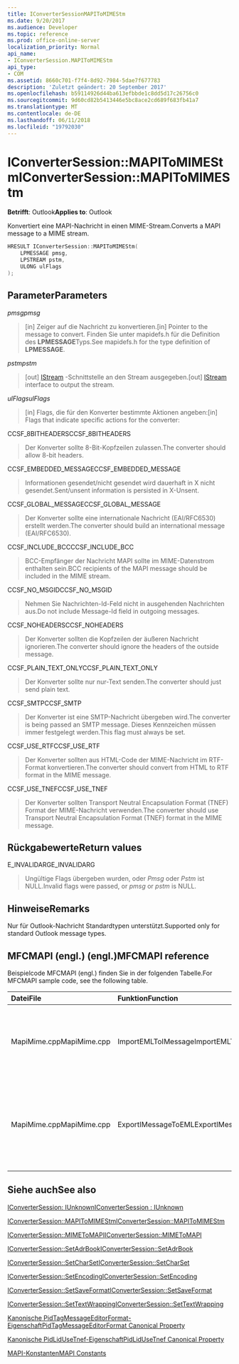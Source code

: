 ```yaml
---
title: IConverterSessionMAPIToMIMEStm
ms.date: 9/20/2017
ms.audience: Developer
ms.topic: reference
ms.prod: office-online-server
localization_priority: Normal
api_name:
- IConverterSession.MAPIToMIMEStm
api_type:
- COM
ms.assetid: 8660c701-f7f4-8d92-7984-5dae7f677783
description: 'Zuletzt geändert: 20 September 2017'
ms.openlocfilehash: b59114926d44ba613efbbde1c8dd5d17c26756c0
ms.sourcegitcommit: 9d60cd82b5413446e5bc8ace2cd689f683fb41a7
ms.translationtype: MT
ms.contentlocale: de-DE
ms.lasthandoff: 06/11/2018
ms.locfileid: "19792030"
---
```

# <a name="iconvertersessionmapitomimestm"></a><span data-ttu-id="4ec2e-103">IConverterSession::MAPIToMIMEStm</span><span class="sxs-lookup"><span data-stu-id="4ec2e-103">IConverterSession::MAPIToMIMEStm</span></span>
 
  
<span data-ttu-id="4ec2e-104">**Betrifft**: Outlook</span><span class="sxs-lookup"><span data-stu-id="4ec2e-104">**Applies to**: Outlook</span></span> 
  
<span data-ttu-id="4ec2e-105">Konvertiert eine MAPI-Nachricht in einen MIME-Stream.</span><span class="sxs-lookup"><span data-stu-id="4ec2e-105">Converts a MAPI message to a MIME stream.</span></span>
  
```cpp
HRESULT IConverterSession::MAPIToMIMEStm( 
    LPMESSAGE pmsg, 
    LPSTREAM pstm, 
    ULONG ulFlags 
);
```

## <a name="parameters"></a><span data-ttu-id="4ec2e-106">Parameter</span><span class="sxs-lookup"><span data-stu-id="4ec2e-106">Parameters</span></span>

 <span data-ttu-id="4ec2e-107">_pmsg_</span><span class="sxs-lookup"><span data-stu-id="4ec2e-107">_pmsg_</span></span>
  
> <span data-ttu-id="4ec2e-108">[in] Zeiger auf die Nachricht zu konvertieren.</span><span class="sxs-lookup"><span data-stu-id="4ec2e-108">[in] Pointer to the message to convert.</span></span> <span data-ttu-id="4ec2e-109">Finden Sie unter mapidefs.h für die Definition des **LPMESSAGE**Typs.</span><span class="sxs-lookup"><span data-stu-id="4ec2e-109">See mapidefs.h for the type definition of **LPMESSAGE**.</span></span>
    
 <span data-ttu-id="4ec2e-110">_pstm_</span><span class="sxs-lookup"><span data-stu-id="4ec2e-110">_pstm_</span></span>
  
> <span data-ttu-id="4ec2e-111">[out] [IStream](http://msdn.microsoft.com/de-de/library/aa380034%28VS.85%29.aspx) -Schnittstelle an den Stream ausgegeben.</span><span class="sxs-lookup"><span data-stu-id="4ec2e-111">[out] [IStream](http://msdn.microsoft.com/de-de/library/aa380034%28VS.85%29.aspx) interface to output the stream.</span></span> 
    
 <span data-ttu-id="4ec2e-112">_ulFlags_</span><span class="sxs-lookup"><span data-stu-id="4ec2e-112">_ulFlags_</span></span>
  
>  <span data-ttu-id="4ec2e-113">[in] Flags, die für den Konverter bestimmte Aktionen angeben:</span><span class="sxs-lookup"><span data-stu-id="4ec2e-113">[in] Flags that indicate specific actions for the converter:</span></span> 
    
<span data-ttu-id="4ec2e-114">CCSF_8BITHEADERS</span><span class="sxs-lookup"><span data-stu-id="4ec2e-114">CCSF_8BITHEADERS</span></span>
  
> <span data-ttu-id="4ec2e-115">Der Konverter sollte 8-Bit-Kopfzeilen zulassen.</span><span class="sxs-lookup"><span data-stu-id="4ec2e-115">The converter should allow 8-bit headers.</span></span>
    
<span data-ttu-id="4ec2e-116">CCSF_EMBEDDED_MESSAGE</span><span class="sxs-lookup"><span data-stu-id="4ec2e-116">CCSF_EMBEDDED_MESSAGE</span></span>
  
> <span data-ttu-id="4ec2e-117">Informationen gesendet/nicht gesendet wird dauerhaft in X nicht gesendet.</span><span class="sxs-lookup"><span data-stu-id="4ec2e-117">Sent/unsent information is persisted in X-Unsent.</span></span>
    
<span data-ttu-id="4ec2e-118">CCSF_GLOBAL_MESSAGE</span><span class="sxs-lookup"><span data-stu-id="4ec2e-118">CCSF_GLOBAL_MESSAGE</span></span>
  
> <span data-ttu-id="4ec2e-119">Der Konverter sollte eine internationale Nachricht (EAI/RFC6530) erstellt werden.</span><span class="sxs-lookup"><span data-stu-id="4ec2e-119">The converter should build an international message (EAI/RFC6530).</span></span>
    
<span data-ttu-id="4ec2e-120">CCSF_INCLUDE_BCC</span><span class="sxs-lookup"><span data-stu-id="4ec2e-120">CCSF_INCLUDE_BCC</span></span>
  
> <span data-ttu-id="4ec2e-121">BCC-Empfänger der Nachricht MAPI sollte im MIME-Datenstrom enthalten sein.</span><span class="sxs-lookup"><span data-stu-id="4ec2e-121">BCC recipients of the MAPI message should be included in the MIME stream.</span></span>
    
<span data-ttu-id="4ec2e-122">CCSF_NO_MSGID</span><span class="sxs-lookup"><span data-stu-id="4ec2e-122">CCSF_NO_MSGID</span></span>
  
> <span data-ttu-id="4ec2e-123">Nehmen Sie Nachrichten-Id-Feld nicht in ausgehenden Nachrichten aus.</span><span class="sxs-lookup"><span data-stu-id="4ec2e-123">Do not include Message-Id field in outgoing messages.</span></span>
    
<span data-ttu-id="4ec2e-124">CCSF_NOHEADERS</span><span class="sxs-lookup"><span data-stu-id="4ec2e-124">CCSF_NOHEADERS</span></span>
  
> <span data-ttu-id="4ec2e-125">Der Konverter sollten die Kopfzeilen der äußeren Nachricht ignorieren.</span><span class="sxs-lookup"><span data-stu-id="4ec2e-125">The converter should ignore the headers of the outside message.</span></span>
    
<span data-ttu-id="4ec2e-126">CCSF_PLAIN_TEXT_ONLY</span><span class="sxs-lookup"><span data-stu-id="4ec2e-126">CCSF_PLAIN_TEXT_ONLY</span></span>
  
> <span data-ttu-id="4ec2e-127">Der Konverter sollte nur nur-Text senden.</span><span class="sxs-lookup"><span data-stu-id="4ec2e-127">The converter should just send plain text.</span></span>
    
<span data-ttu-id="4ec2e-128">CCSF_SMTP</span><span class="sxs-lookup"><span data-stu-id="4ec2e-128">CCSF_SMTP</span></span>
  
> <span data-ttu-id="4ec2e-129">Der Konverter ist eine SMTP-Nachricht übergeben wird.</span><span class="sxs-lookup"><span data-stu-id="4ec2e-129">The converter is being passed an SMTP message.</span></span> <span data-ttu-id="4ec2e-130">Dieses Kennzeichen müssen immer festgelegt werden.</span><span class="sxs-lookup"><span data-stu-id="4ec2e-130">This flag must always be set.</span></span>
    
<span data-ttu-id="4ec2e-131">CCSF_USE_RTF</span><span class="sxs-lookup"><span data-stu-id="4ec2e-131">CCSF_USE_RTF</span></span>
  
> <span data-ttu-id="4ec2e-132">Der Konverter sollten aus HTML-Code der MIME-Nachricht im RTF-Format konvertieren.</span><span class="sxs-lookup"><span data-stu-id="4ec2e-132">The converter should convert from HTML to RTF format in the MIME message.</span></span>
    
<span data-ttu-id="4ec2e-133">CCSF_USE_TNEF</span><span class="sxs-lookup"><span data-stu-id="4ec2e-133">CCSF_USE_TNEF</span></span>
  
> <span data-ttu-id="4ec2e-134">Der Konverter sollten Transport Neutral Encapsulation Format (TNEF) Format der MIME-Nachricht verwenden.</span><span class="sxs-lookup"><span data-stu-id="4ec2e-134">The converter should use Transport Neutral Encapsulation Format (TNEF) format in the MIME message.</span></span>
    
## <a name="return-values"></a><span data-ttu-id="4ec2e-135">Rückgabewerte</span><span class="sxs-lookup"><span data-stu-id="4ec2e-135">Return values</span></span>

<span data-ttu-id="4ec2e-136">E_INVALIDARG</span><span class="sxs-lookup"><span data-stu-id="4ec2e-136">E_INVALIDARG</span></span>
  
> <span data-ttu-id="4ec2e-137">Ungültige Flags übergeben wurden, oder *Pmsg* oder *Pstm* ist NULL.</span><span class="sxs-lookup"><span data-stu-id="4ec2e-137">Invalid flags were passed, or  *pmsg*  or  *pstm*  is NULL.</span></span> 
    
## <a name="remarks"></a><span data-ttu-id="4ec2e-138">Hinweise</span><span class="sxs-lookup"><span data-stu-id="4ec2e-138">Remarks</span></span>

<span data-ttu-id="4ec2e-139">Nur für Outlook-Nachricht Standardtypen unterstützt.</span><span class="sxs-lookup"><span data-stu-id="4ec2e-139">Supported only for standard Outlook message types.</span></span>
  
## <a name="mfcmapi-reference"></a><span data-ttu-id="4ec2e-140">MFCMAPI (engl.) (engl.)</span><span class="sxs-lookup"><span data-stu-id="4ec2e-140">MFCMAPI reference</span></span>

<span data-ttu-id="4ec2e-141">Beispielcode MFCMAPI (engl.) finden Sie in der folgenden Tabelle.</span><span class="sxs-lookup"><span data-stu-id="4ec2e-141">For MFCMAPI sample code, see the following table.</span></span>
  
|<span data-ttu-id="4ec2e-142">**Datei**</span><span class="sxs-lookup"><span data-stu-id="4ec2e-142">**File**</span></span>|<span data-ttu-id="4ec2e-143">**Funktion**</span><span class="sxs-lookup"><span data-stu-id="4ec2e-143">**Function**</span></span>|<span data-ttu-id="4ec2e-144">**Comment**</span><span class="sxs-lookup"><span data-stu-id="4ec2e-144">**Comment**</span></span>|
|:-----|:-----|:-----|
|<span data-ttu-id="4ec2e-145">MapiMime.cpp</span><span class="sxs-lookup"><span data-stu-id="4ec2e-145">MapiMime.cpp</span></span>  <br/> |<span data-ttu-id="4ec2e-146">ImportEMLToIMessage</span><span class="sxs-lookup"><span data-stu-id="4ec2e-146">ImportEMLToIMessage</span></span>  <br/> |<span data-ttu-id="4ec2e-147">MFCMAPI (engl.) wandelt MimeToMAPI eine EML-Datei an einen MAPI-Nachricht.</span><span class="sxs-lookup"><span data-stu-id="4ec2e-147">MFCMAPI uses MimeToMAPI to convert an EML file to a MAPI message.</span></span>  <br/> |
|<span data-ttu-id="4ec2e-148">MapiMime.cpp</span><span class="sxs-lookup"><span data-stu-id="4ec2e-148">MapiMime.cpp</span></span>  <br/> |<span data-ttu-id="4ec2e-149">ExportIMessageToEML</span><span class="sxs-lookup"><span data-stu-id="4ec2e-149">ExportIMessageToEML</span></span>  <br/> |<span data-ttu-id="4ec2e-150">MFCMAPI (engl.) wird MAPIToMIMEStm verwendet, um eine MAPI-Nachricht in einer EML-Datei zu konvertieren.</span><span class="sxs-lookup"><span data-stu-id="4ec2e-150">MFCMAPI uses MAPIToMIMEStm to convert a MAPI message to an EML file.</span></span>  <br/> |
   
## <a name="see-also"></a><span data-ttu-id="4ec2e-151">Siehe auch</span><span class="sxs-lookup"><span data-stu-id="4ec2e-151">See also</span></span>



[<span data-ttu-id="4ec2e-152">IConverterSession: IUnknown</span><span class="sxs-lookup"><span data-stu-id="4ec2e-152">IConverterSession : IUnknown</span></span>](iconvertersessioniunknown.md)
  
[<span data-ttu-id="4ec2e-153">IConverterSession::MAPIToMIMEStm</span><span class="sxs-lookup"><span data-stu-id="4ec2e-153">IConverterSession::MAPIToMIMEStm</span></span>](iconvertersession-mapitomimestm.md)
  
[<span data-ttu-id="4ec2e-154">IConverterSession::MIMEToMAPI</span><span class="sxs-lookup"><span data-stu-id="4ec2e-154">IConverterSession::MIMEToMAPI</span></span>](iconvertersession-mimetomapi.md)
  
[<span data-ttu-id="4ec2e-155">IConverterSession::SetAdrBook</span><span class="sxs-lookup"><span data-stu-id="4ec2e-155">IConverterSession::SetAdrBook</span></span>](iconvertersession-setadrbook.md)
  
[<span data-ttu-id="4ec2e-156">IConverterSession::SetCharSet</span><span class="sxs-lookup"><span data-stu-id="4ec2e-156">IConverterSession::SetCharSet</span></span>](iconvertersession-setcharset.md)
  
[<span data-ttu-id="4ec2e-157">IConverterSession::SetEncoding</span><span class="sxs-lookup"><span data-stu-id="4ec2e-157">IConverterSession::SetEncoding</span></span>](iconvertersession-setencoding.md)
  
[<span data-ttu-id="4ec2e-158">IConverterSession::SetSaveFormat</span><span class="sxs-lookup"><span data-stu-id="4ec2e-158">IConverterSession::SetSaveFormat</span></span>](iconvertersession-setsaveformat.md)
  
[<span data-ttu-id="4ec2e-159">IConverterSession::SetTextWrapping</span><span class="sxs-lookup"><span data-stu-id="4ec2e-159">IConverterSession::SetTextWrapping</span></span>](iconvertersession-settextwrapping.md)
  
[<span data-ttu-id="4ec2e-160">Kanonische PidTagMessageEditorFormat-Eigenschaft</span><span class="sxs-lookup"><span data-stu-id="4ec2e-160">PidTagMessageEditorFormat Canonical Property</span></span>](pidtagmessageeditorformat-canonical-property.md)
  
[<span data-ttu-id="4ec2e-161">Kanonische PidLidUseTnef-Eigenschaft</span><span class="sxs-lookup"><span data-stu-id="4ec2e-161">PidLidUseTnef Canonical Property</span></span>](pidlidusetnef-canonical-property.md)


[<span data-ttu-id="4ec2e-162">MAPI-Konstanten</span><span class="sxs-lookup"><span data-stu-id="4ec2e-162">MAPI Constants</span></span>](mapi-constants.md)

